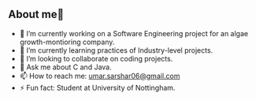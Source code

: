 ## About me👋


- 🔭 I’m currently working on a Software Engineering project for an algae growth-montioring company.
- 🌱 I’m currently learning practices of Industry-level projects.
- 👯 I’m looking to collaborate on coding projects.
- 💬 Ask me about C and Java.
- 📫 How to reach me: umar.sarshar06@gmail.com
- ⚡ Fun fact: Student at University of Nottingham.

